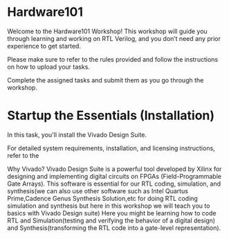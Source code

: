 # Hardware101

Welcome to the Hardware101 Workshop! This workshop will guide you through learning and working on RTL Verilog, and you don’t need any prior experience to get started.

Please make sure to refer to the rules provided and follow the instructions on how to upload your tasks.

Complete the assigned tasks and submit them as you go through the workshop.

# Startup the Essentials (Installation)

In this task, you'll install the Vivado Design Suite. 

For detailed system requirements, installation, and licensing instructions, refer to the

Why Vivado?
Vivado Design Suite is a powerful tool developed by Xilinx for designing and implementing digital circuits on FPGAs (Field-Programmable Gate Arrays).
This software is essential for our RTL coding, simulation, and synthesis(we can also use other software such as Intel Quartus Prime,Cadence Genus Synthesis Solution,etc for doing RTL coding simulation and synthesis but here in this workshop we will teach you to basics with Vivado Design suite)
Here you might be learning how to code RTL and Simulation(testing and verifying the behavior of a digital design) and Synthesis(transforming the RTL code into a gate-level representation).

